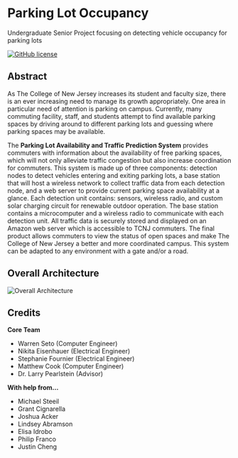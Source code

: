 # Parking Lot Occupancy
Undergraduate Senior Project focusing on detecting vehicle occupancy for parking lots

[![GitHub license](https://img.shields.io/badge/license-MIT-blue.svg)](https://raw.githubusercontent.com/nextseto/Parking-Lot-Occupancy/master/LICENSE)

## Abstract

As The College of New Jersey increases its student and faculty size, there is an ever increasing need to manage its growth appropriately. One area in particular need of attention is parking on campus. Currently, many commuting facility, staff, and students attempt to find available parking spaces by driving around to different parking lots and guessing where parking spaces may be available.

The **Parking Lot Availability and Traffic Prediction System** provides commuters with information about the availability of free parking spaces, which will not only alleviate traffic congestion but also increase coordination for commuters. This system is made up of three components: detection nodes to detect vehicles entering and exiting parking lots, a base station that will host a wireless network to collect traffic data from each detection node, and a web server to provide current parking space availability at a glance. Each detection unit contains: sensors, wireless radio, and custom solar charging circuit for renewable outdoor operation. The base station contains a microcomputer and a wireless radio to communicate with each detection unit. All traffic data is securely stored and displayed on an Amazon web server which is accessible to TCNJ commuters. The final product allows commuters to view the status of open spaces and make The College of New Jersey a better and more coordinated campus. This system can be adapted to any environment with a gate and/or a road.

## Overall Architecture

![Overall Architecture](https://raw.githubusercontent.com/nextseto/Parking-Lot-Occupancy/master/docs/images/overall_system.png)

## Credits

**Core Team**

- Warren Seto (Computer Engineer)
- Nikita Eisenhauer (Electrical Engineer)
- Stephanie Fournier (Electrical Engineer)
- Matthew Cook (Computer Engineer)
- Dr. Larry Pearlstein (Advisor)

**With help from...**

- Michael Steeil
- Grant Cignarella 
- Joshua Acker 
- Lindsey Abramson
- Elisa Idrobo
- Philip Franco
- Justin Cheng

